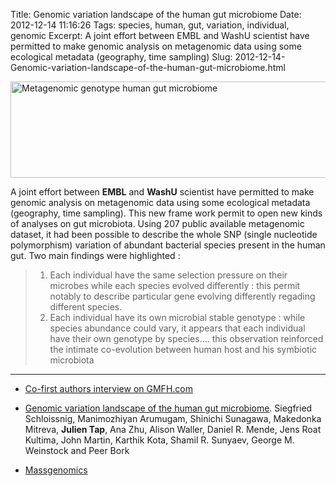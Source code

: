 Title: Genomic variation landscape of the human gut microbiome
Date: 2012-12-14 11:16:26
Tags: species, human, gut, variation, individual, genomic
Excerpt: A joint effort between EMBL and WashU scientist have permitted to make genomic analysis on metagenomic data using some ecological metadata (geography, time sampling) 
Slug: 2012-12-14-Genomic-variation-landscape-of-the-human-gut-microbiome.html

<img style="vertical-align: bottom;" mce_style="vertical-align: bottom;" title="Metagenomic genotype human gut microbiome" alt="Metagenomic genotype human gut microbiome" src="http://massgenomics.org/wp-content/uploads/2012/12/HMP-species-coverage.jpg" height="154" width="581">

A joint effort between **EMBL** and **WashU** scientist have permitted to make genomic analysis on metagenomic data using some ecological metadata (geography, time sampling). This new frame work permit to open new kinds of analyses on gut microbiota. Using 207 public available metagenomic dataset, it had been possible to describe the whole SNP (single nucleotide polymorphism) variation of abundant bacterial species present in the human gut. Two main findings were highlighted :

>1. Each individual have the same selection pressure on their microbes while each species evolved differently : this permit notably to describe particular gene evolving differently regading different species.
>2. Each individual have its own microbial stable genotype : while species abundance could vary, it appears that each individual have their own genotype by species.... this observation reinforced the intimate co-evolution between human host and his symbiotic microbiota

-----------------------------

* <a title="sunagawa Schloissnig interview metagenomic genotype" mce_href="http://www.gutmicrobiotaforhealth.com/genomic-variation-landscape-of-the-human-gut-microbiome-1448" href="http://www.gutmicrobiotaforhealth.com/genomic-variation-landscape-of-the-human-gut-microbiome-1448">Co-first authors interview on GMFH.com</a>

* <a href="http://www.nature.com/nature/journal/vaop/ncurrent/full/nature11711.html" mce_href="http://www.nature.com/nature/journal/vaop/ncurrent/full/nature11711.html" title="Genomic variation landscape of the human gut microbiome">Genomic variation landscape of the human gut microbiome</a>. Siegfried Schloissnig, Manimozhiyan Arumugam, Shinichi Sunagawa, Makedonka Mitreva, **Julien Tap**,  Ana Zhu, Alison Waller, Daniel R. Mende, Jens Roat Kultima, John  Martin, Karthik Kota, Shamil R. Sunyaev, George M. Weinstock and Peer  Bork

* <a mce_href="http://massgenomics.org/2012/12/genomic-variation-gut-microbiome.html" href="http://massgenomics.org/2012/12/genomic-variation-gut-microbiome.html">Massgenomics</a>